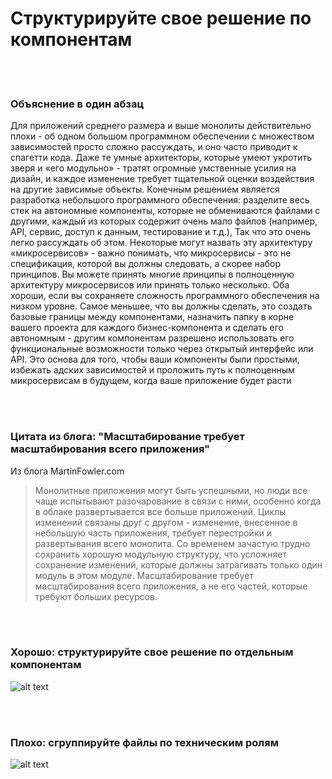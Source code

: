 # Структурируйте свое решение по компонентам

<br/><br/>

### Объяснение в один абзац

Для приложений среднего размера и выше монолиты действительно плохи - об одном большом программном обеспечении с множеством зависимостей просто сложно рассуждать, и оно часто приводит к спагетти кода. Даже те умные архитекторы, которые умеют укротить зверя и «его модульно» - тратят огромные умственные усилия на дизайн, и каждое изменение требует тщательной оценки воздействия на другие зависимые объекты. Конечным решением является разработка небольшого программного обеспечения: разделите весь стек на автономные компоненты, которые не обмениваются файлами с другими, каждый из которых содержит очень мало файлов (например, API, сервис, доступ к данным, тестирование и т.д.), Так что это очень легко рассуждать об этом. Некоторые могут назвать эту архитектуру «микросервисов» - важно понимать, что микросервисы - это не спецификация, которой вы должны следовать, а скорее набор принципов. Вы можете принять многие принципы в полноценную архитектуру микросервисов или принять только несколько. Оба хороши, если вы сохраняете сложность программного обеспечения на низком уровне. Самое меньшее, что вы должны сделать, это создать базовые границы между компонентами, назначить папку в корне вашего проекта для каждого бизнес-компонента и сделать его автономным - другим компонентам разрешено использовать его функциональные возможности только через открытый интерфейс или API. Это основа для того, чтобы ваши компоненты были простыми, избежать адских зависимостей и проложить путь к полноценным микросервисам в будущем, когда ваше приложение будет расти

<br/><br/>

### Цитата из блога: "Масштабирование требует масштабирования всего приложения"

Из блога MartinFowler.com

> Монолитные приложения могут быть успешными, но люди все чаще испытывают разочарование в связи с ними, особенно когда в облаке развертывается все больше приложений. Циклы изменений связаны друг с другом - изменение, внесенное в небольшую часть приложения, требует перестройки и развертывания всего монолита. Со временем зачастую трудно сохранить хорошую модульную структуру, что усложняет сохранение изменений, которые должны затрагивать только один модуль в этом модуле. Масштабирование требует масштабирования всего приложения, а не его частей, которые требуют больших ресурсов.

 <br/><br/>

### Хорошо: структурируйте свое решение по отдельным компонентам

![alt text](https://github.com/goldbergyoni/nodebestpractices/blob/master/assets/images/structurebycomponents.PNG "Structuring solution by components")

 <br/><br/>

### Плохо: сгруппируйте файлы по техническим ролям

![alt text](https://github.com/goldbergyoni/nodebestpractices/blob/master/assets/images/structurebyroles.PNG "Structuring solution by technical roles")
